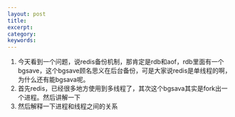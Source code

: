 ```yaml
---
layout: post
title:   
excerpt:  
category: 
keywords: 
---
```


1. 今天看到一个问题，说redis备份机制，那肯定是rdb和aof，rdb里面有一个bgsave，这个bgsave顾名思义在后台备份，可是大家说redis是单线程的啊，为什么还有能bgsava呢。
2. 首先redis，已经很多地方使用到多线程了，其次这个bgsava其实是fork出一个进程。然后讲解一下
3. 然后解释一下进程和线程之间的关系

